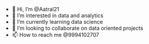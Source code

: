 - 👋 Hi, I’m @Aatral21
- 👀 I’m interested in data and analytics 
- 🌱 I’m currently learning data science 
- 💞️ I’m looking to collaborate on data oriented projects 
- 📫 How to reach me @9994102707

<!---
Aatral21/Aatral21 is a ✨ special ✨ repository because its `README.md` (this file) appears on your GitHub profile.
You can click the Preview link to take a look at your changes.
--->

